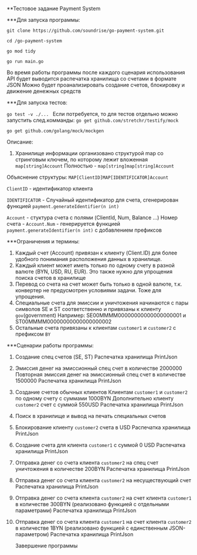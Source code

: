 **Тестовое задание Payment System

***Для запуска программы:

`git clone https://github.com/soundrise/go-payment-system.git`

`cd /go-payment-system`

`go mod tidy`

`go run main.go`

Во время работы программы после каждого сценария использования API будет выводится распечатка хранилища со счетами в формате JSON
Можно будет проанализировать создание счетов, блокировку и движение денежных средств

***Для запуска тестов:

`go test -v ./... `
Если потребуется, то для тестов отдельно можно запустить след.комманды:
`go get github.com/stretchr/testify/mock`

`go get github.com/golang/mock/mockgen`

Описание:
1. Хранилище информации организовано структурой map со стринговым ключем, по которому лежит вложенная `map[string]Account`
Полностью - `map[string]map[string]Account`

Объяснение структуры:
`MAP[ClientID]MAP[IDENTIFICATOR]Account`

`ClientID` - идентификатор клиента

`IDENTIFICATOR` - Случайный идентификатор для счета, сгенерирован функцией `payment.generateIdentifier(n int)`

`Account` - стуктура счета с полями (ClientId, Num, Balance ...)
Номер счета - `Account.Num` - генерируется функцией `payment.generateIdentifier(n int)` с добавлением префиксов 

***Ограничения и термины:
1. Каждый счет (Account) привязан к клиенту (Client.ID) для более удобного понимания расположения данных в хранилище.
2. Каждый клиент может иметь только по одному счету в разной валюте (BYN, USD, RU, EUR). Это также нужно для упрощения поиска счетов в хранилище
3. Перевод со счета на счет может быть только в одной валюте, т.к. конвертер не предусмотрен условиями задачи. Тоже для упрощения.
4. Специальные счета для эмиссии и уничтожения начинаются с пары символов SE и ST соответственно и привязаны к клиенту `gov`(government)
Например: SE00MMMM00000000000000000001 и ST00MMMM00000000000000000002
5. Остальные счета привязаны к клиентам `customer1` и `customer2` c префиксом `BY`

***Сценарии работы программы:

1.  Создание спец счетов (SE, ST)
    Распечатка хранилища PrintJson
2.  Эмиссия денег на эмиссионный спец счет в количестве 2000000
    Повторная эмиссия денег на эмиссионный спец счет в количестве 1500000
    Распечатка хранилища PrintJson

3.  Создание счетов обычных клиентов
    Клиентам `customer1` и `customer2` по одному счету с суммами 1000BYN
    Дополнительно клиенту `customer2` счет с суммой 550USD
    Распечатка хранилища PrintJson
4.  Поиск в хранилище и вывод на печать специальных счетов
5.  Блокирование клиенту `customer2` счета в USD
    Распечатка хранилища PrintJson
6.  Создание счета для клиента `customer1` с суммой 0 USD
    Распечатка хранилища PrintJson
7.  Отправка денег со счета клиента `customer2` на спец счет уничтожения в количестве 200BYN
    Распечатка хранилища PrintJson
8.  Отправка денег со счета клиента `customer2` на несуществующий счет
    Распечатка хранилища PrintJson
9.  Отправка денег со счета клиента `customer2` на счет клиента `customer1` в количестве 300BYN (реализовано функцией с отдельными параметрами)
    Распечатка хранилища PrintJson
10. Отправка денег со счета клиента `customer1` на счет клиента `customer2` в количестве 1BYN (реализовано функцией с единственным JSON-параметром)
    Распечатка хранилища PrintJson

    Завершение программы
